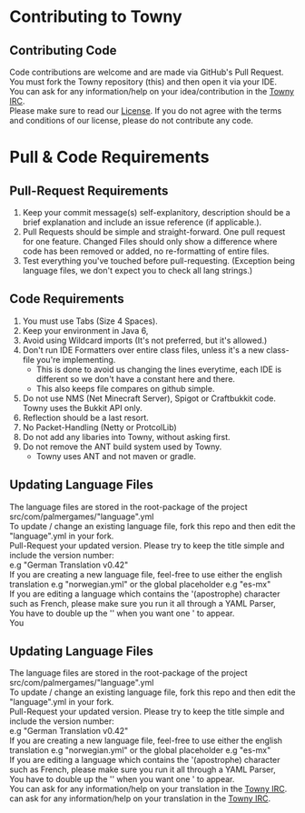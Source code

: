 # Contributing to Towny
   
    
## Contributing Code    
Code contributions are welcome and are made via GitHub's Pull Request. 
You must fork the Towny repository (this) and then open it via your IDE.   
You can ask for any information/help on your idea/contribution in the [Towny IRC](http://webchat.esper.net/?channels=towny).    
Please make sure to read our [License](https://github.com/LlmDl/Towny#licensing). If you do not agree with the terms and conditions of our license, please do not contribute any code.    

# Pull & Code Requirements    
## Pull-Request Requirements
1. Keep your commit message(s) self-explanitory, description should be a brief explanation and include an issue reference (if applicable.).   
2. Pull Requests should be simple and straight-forward. One pull request for one feature. Changed Files should only show a difference where code has been removed or added, no re-formatting of entire files.   
3. Test everything you've touched before pull-requesting. (Exception being language files, we don't expect you to check all lang strings.)    

## Code Requirements    
1. You must use Tabs (Size 4 Spaces).    
2. Keep your environment in Java 6,   
3. Avoid using Wildcard imports (It's not preferred, but it's allowed.)   
4. Don't run IDE Formatters over entire class files, unless it's a new class-file you're implementing.   
   - This is done to avoid us changing the lines everytime, each IDE is different so we don't have a constant here and there.
   - This also keeps file compares on github simple.
5. Do not use NMS (Net Minecraft Server), Spigot or Craftbukkit code. Towny uses the Bukkit API only.
6. Reflection should be a last resort.   
7. No Packet-Handling (Netty or ProtcolLib)   
8. Do not add any libaries into Towny, without asking first.
9. Do not remove the ANT build system used by Towny.
   - Towny uses ANT and not maven or gradle.

## Updating Language Files
The language files are stored in the root-package of the project src/com/palmergames/"language".yml    
To update / change an existing language file, fork this repo and then edit the "language".yml in your fork.    
Pull-Request your updated version. Please try to keep the title simple and include the version number:    
e.g "German Translation v0.42"    
If you are creating a new language file, feel-free to use either the english translation e.g "norwegian.yml" or the global placeholder e.g "es-mx"    
If you are editing a language which contains the '(apostrophe) character such as French, please make sure you run it all through a YAML Parser,    
You have to double up the '' when you want one ' to appear.    
You
## Updating Language Files
The language files are stored in the root-package of the project src/com/palmergames/"language".yml    
To update / change an existing language file, fork this repo and then edit the "language".yml in your fork.    
Pull-Request your updated version. Please try to keep the title simple and include the version number:    
e.g "German Translation v0.42"    
If you are creating a new language file, feel-free to use either the english translation e.g "norwegian.yml" or the global placeholder e.g "es-mx"    
If you are editing a language which contains the '(apostrophe) character such as French, please make sure you run it all through a YAML Parser,    
You have to double up the '' when you want one ' to appear.    
You can ask for any information/help on your translation in the [Towny IRC](http://webchat.esper.net/?channels=towny).  can ask for any information/help on your translation in the [Towny IRC](http://webchat.esper.net/?channels=towny). 